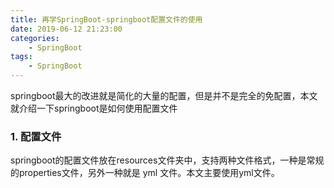 ```yaml
---
title: 再学SpringBoot-springboot配置文件的使用
date: 2019-06-12 21:23:00
categories: 
    - SpringBoot
tags: 
    - SpringBoot
---
```


springboot最大的改进就是简化的大量的配置，但是并不是完全的免配置，本文就介绍一下springboot是如何使用配置文件

### 1. 配置文件

springboot的配置文件放在resources文件夹中，支持两种文件格式，一种是常规的properties文件，另外一种就是 yml 文件。本文主要使用yml文件。


